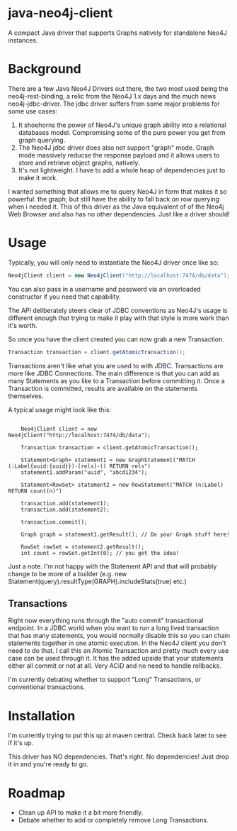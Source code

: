 java-neo4j-client
=================

A compact Java driver that supports Graphs natively for standalone Neo4J instances.

# Background

There are a few Java Neo4J Drivers out there, the two most used being the neo4j-rest-binding, a relic from the Neo4J 1.x
days and the much news neo4j-jdbc-driver. The jdbc driver suffers from some major problems for some use cases:

1. It shoehorns the power of Neo4J's unique graph ability into a relational databases model. Compromising some of the
pure power you get from graph querying.
1. The Neo4J jdbc driver does also not support "graph" mode. Graph mode massively reducse the response payload and
it allows users to store and retrieve object graphs, natively.
1. It's not lightweight. I have to add a whole heap of dependencies just to make it work.

I wanted something that allows me to query Neo4J in form that makes it so powerful: the graph; but still have the ability
to fall back on row querying when i needed it. This of this driver as the Java equivalent of of the Neo4j Web Browser and
also has no other dependencies. Just like a driver should!


# Usage

Typically, you will only need to instantiate the Neo4J driver once like so:

```java
Neo4jClient client = new Neo4jClient("http://localhost:7474/db/data");
```

You can also pass in a username and password via an overloaded constructor if you need that capability.

The API deliberately steers clear of JDBC conventions as Neo4J's usage is different enough that trying to make it play
with that style is more work than it's worth.

So once you have the client created you can now grab a new Transaction.

```java
Transaction transaction = client.getAtomicTransaction();
```

Transactions aren't like what you are used to with JDBC. Transactions are more like JDBC Connections. The main difference
is that you can add as many Statements as you like to a Transaction before committing it. Once a Transaction is committed,
results are available on the statements themselves.

A typical usage might look like this:

```

    Neo4jClient client = new Neo4jClient("http://localhost:7474/db/data");

    Transaction transaction = client.getAtomicTransaction();

    Statement<Graph> statement1 = new GraphStatement("MATCH (:Label{uuid:{uuid}})-[rels]-() RETURN rels")
    statement1.addParam("uuid", "abcd1234");

    Statement<RowSet> statement2 = new RowStatement("MATCH (n:Label) RETURN count(n)")

    transaction.add(statement1);
    transaction.add(statement2);

    transaction.commit();

    Graph graph = statement1.getResult(); // Do your Graph stuff here!

    RowSet rowSet = statement2.getResult();
    int count = rowSet.getInt(0); // you get the idea!

```

Just a note. I'm not happy with the Statement API and that will probably change to be more of a builder (e.g. new Statement(query).resultType(GRAPH).includeStats(true) etc.)


## Transactions

Right now everything runs through the "auto commit" transactional endpoint. In a JDBC world when you want to
run a long lived transaction that has many statements, you would normally disable this so you can chain statements together in one atomic execution.
In the Neo4J client you don't need to do that. I call this an Atomic Transaction and pretty much every use case can be used through it.
It has the added upside that your statements either all commit or not at all. Very ACiD and no need to handle rollbacks.

I'm currently debating whether to support "Long" Transactions, or conventional transactions.



# Installation

I'm currently trying to put this up at maven central. Check back later to see if it's up.

This driver has NO dependencies. That's right. No dependencies! Just drop it in and you're ready to go.


# Roadmap

- Clean up API to make it a bit more friendly.
- Debate whether to add or completely remove Long Transactions.
